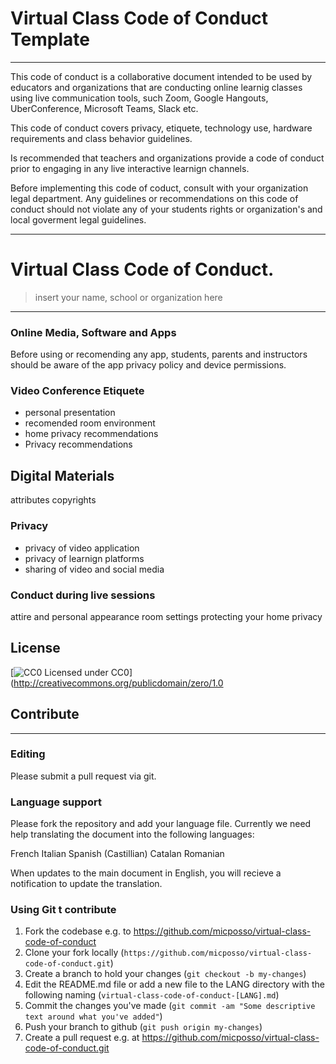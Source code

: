 # Virtual Class Code of Conduct Template
---
This code of conduct is a collaborative document intended to be used by educators and organizations that are conducting online learnig classes using live communication tools, such Zoom, Google Hangouts, UberConference, Microsoft Teams, Slack etc.

This code of conduct covers privacy, etiquete, technology use, hardware requirements and class behavior guidelines.

Is recommended that teachers and organizations provide a code of conduct prior to engaging in any live interactive learnign channels.

Before implementing this code of coduct, consult with your organization legal department. Any guidelines or recommendations on this code of conduct should not violate any of your students rights or organization's and local goverment legal guidelines.

---
# Virtual Class Code of Conduct.
> insert your name, school or organization here
---

### Online Media, Software and Apps

Before using or recomending any app, students, parents and instructors should be aware of the app privacy policy and device permissions. 


### Video Conference Etiquete

* personal presentation
* recomended room environment
* home privacy recommendations
* Privacy recommendations

## Digital Materials

attributes
copyrights

### Privacy

* privacy of video application
* privacy of learnign platforms
* sharing of video and social media

### Conduct during live sessions

attire and personal appearance
room settings
protecting your home privacy

## License

[![CC0](http://i.creativecommons.org/p/zero/1.0/80x15.png) Licensed under CC0](http://creativecommons.org/publicdomain/zero/1.0

## Contribute
---

### Editing

Please submit a pull request via git.

### Language support

Please fork the repository and add your language file. Currently we need help translating the document into the following languages:

French
Italian
Spanish (Castillian)
Catalan
Romanian

When updates to the main document in English, you will recieve a notification to update the translation.

### Using Git t contribute

1. Fork the codebase e.g. to https://github.com/micposso/virtual-class-code-of-conduct
1. Clone your fork locally (`https://github.com/micposso/virtual-class-code-of-conduct.git`)
1. Create a branch to hold your changes (`git checkout -b my-changes`)
1. Edit the README.md file or add a new file to the LANG directory with the following naming (`virtual-class-code-of-conduct-[LANG].md`)
1. Commit the changes you've made (`git commit -am "Some descriptive text around
what you've added"`)
1. Push your branch to github (`git push origin my-changes`)
1. Create a pull request e.g. at https://github.com/micposso/virtual-class-code-of-conduct.git



